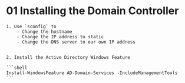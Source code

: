 # 01 Installing the Domain Controller 

    1. Use `sconfig` to 
        - Change the hostname
        - Change the IP address to static
        - Change the DNS server to our own IP address


    2. Install the Active Directory Windows Feature

    ```shell
    Install-WindowsFeature AD-Domain-Services -IncludeManagementTools
    ```